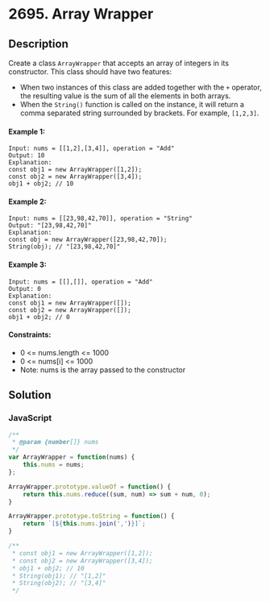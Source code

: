 # 2695. Array Wrapper


## Description
Create a class `ArrayWrapper` that accepts an array of integers in its constructor. This class should have two features:

-   When two instances of this class are added together with the `+` operator, the resulting value is the sum of all the elements in both arrays.
-   When the `String()` function is called on the instance, it will return a comma separated string surrounded by brackets. For example, `[1,2,3]`.

#### Example 1:
```
Input: nums = [[1,2],[3,4]], operation = "Add"
Output: 10
Explanation:
const obj1 = new ArrayWrapper([1,2]);
const obj2 = new ArrayWrapper([3,4]);
obj1 + obj2; // 10
```

#### Example 2:
```
Input: nums = [[23,98,42,70]], operation = "String"
Output: "[23,98,42,70]"
Explanation:
const obj = new ArrayWrapper([23,98,42,70]);
String(obj); // "[23,98,42,70]"
```

#### Example 3:
```
Input: nums = [[],[]], operation = "Add"
Output: 0
Explanation:
const obj1 = new ArrayWrapper([]);
const obj2 = new ArrayWrapper([]);
obj1 + obj2; // 0
```

#### Constraints:
- 0 <= nums.length <= 1000
- 0 <= nums[i] <= 1000
- Note: nums is the array passed to the constructor


## Solution

### JavaScript
```js
/**
 * @param {number[]} nums
 */
var ArrayWrapper = function(nums) {
    this.nums = nums;
};

ArrayWrapper.prototype.valueOf = function() {
    return this.nums.reduce((sum, num) => sum + num, 0);
}

ArrayWrapper.prototype.toString = function() {
    return `[${this.nums.join(',')}]`;
}

/**
 * const obj1 = new ArrayWrapper([1,2]);
 * const obj2 = new ArrayWrapper([3,4]);
 * obj1 + obj2; // 10
 * String(obj1); // "[1,2]"
 * String(obj2); // "[3,4]"
 */
```
